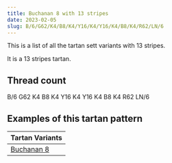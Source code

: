 ```yaml
---
title: Buchanan 8 with 13 stripes
date: 2023-02-05
slug: B/6/G62/K4/B8/K4/Y16/K4/Y16/K4/B8/K4/R62/LN/6
---
```

This is a list of all the tartan sett variants with 13 stripes.

It is a 13 stripes tartan.


## Thread count
B/6 G62 K4 B8 K4 Y16 K4 Y16 K4 B8 K4 R62 LN/6

## Examples of this tartan pattern

| Tartan Variants |
|---------------|
| [Buchanan 8](/variants/b/6/g62/k4/b8/k4/y16/k4/y16/k4/b8/k4/r62/ln/6-b5480b0-g008000-k000000-lne0e0e0-rc00000-yf0c000)||
